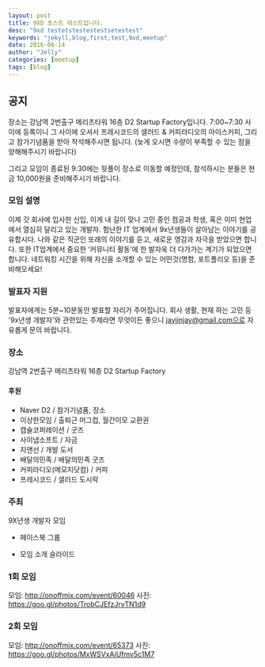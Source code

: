 ```yaml
---
layout: post
title: 9XD 포스트 테스트입니다.
desc: "9xd testetstestestestsetestest"
keywords: "jekyll,blog,first,test,9xd,meetup"
date: 2016-06-14
author: "Jelly"
categories: [meetup]
tags: [blog]
---
```



## 공지
장소는 강남역 2번출구 메리츠타워 16층 D2 Startup Factory입니다.
7:00~7:30 사이에 등록이니 그 사이에 오셔서
프레시코드의 샐러드 & 커피라디오의 아이스커피, 그리고 참가기념품을 받아 착석해주시면 됩니다.
(늦게 오시면 수량이 부족할 수 있는 점을 양해해주시기 바랍니다)

그리고 모임이 종료된 9:30에는 뒷풀이 장소로 이동할 예정인데,
참석하시는 분들은 현금 10,000원을 준비해주시기 바랍니다.

### 모임 설명
이제 갓 회사에 입사한 신입, 이게 내 길이 맞나 고민 중인 컴공과 학생, 혹은 이미 현업에서 열심히 달리고 있는 개발자. 험난한 IT 업계에서 9x년생들이 살아남는 이야기를 공유합시다. 나와 같은 직군인 또래의 이야기를 듣고, 새로운 영감과 자극을 받았으면 합니다. 또한 IT업계에서 중요한 ‘커뮤니티 활동’에 한 발자욱 더 다가가는 계기가 되었으면 합니다.
네트워킹 시간을 위해 자신을 소개할 수 있는 어떤것(명함, 포트폴리오 등)을 준비해오세요!

### 발표자 지원
발표자에게는 5분~10분동안 발표할 자리가 주어집니다. 회사 생활, 현재 하는 고민 등 '9x년생 개발자'와 관련있는 주제라면 무엇이든 좋으니 jayjinjay@gmail.com으로 자유롭게 문의 바랍니다.

### 장소
강남역 2번출구 메리츠타워 16층 D2 Startup Factory



#### 후원
- Naver D2 / 참가기념품, 장소
- 이상한모임 / 출퇴근 머그컵, 월간이모 교환권
- 캡슐코퍼레이션 / 굿즈
- 사이냅소프트 / 자금
- 지앤선 / 개발 도서
- 배달의민족 / 배달의민족 굿즈
- 커피라디오(메모지닷컴) / 커피
- 프레시코드 / 샐러드 도시락




### 주최
9X년생 개발자 모임

- 페이스북
그룹


- 모임 소개
슬라이드


### 1회 모임
모임: http://onoffmix.com/event/60046
사진: https://goo.gl/photos/TrobCJEfzJrvTN1d9

### 2회 모임
모임: http://onoffmix.com/event/65373
사진: https://goo.gl/photos/MxWSVxAiUfmv5c1M7